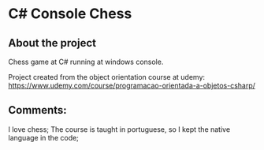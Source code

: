 # C# Console Chess 
## About the project
Chess game at C# running at windows console.

Project created from the object orientation course at udemy: https://www.udemy.com/course/programacao-orientada-a-objetos-csharp/

## Comments:
I love chess;
The course is taught in portuguese, so I kept the native language in the code;
